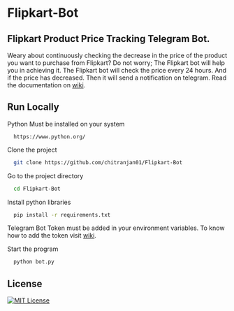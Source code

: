 # Flipkart-Bot
## Flipkart Product Price Tracking Telegram Bot.
Weary about continuously checking the decrease in the price of the product you want to purchase from Flipkart? Do not worry; The Flipkart bot will help you in achieving it. The Flipkart bot will check the price every 24 hours. And if the price has decreased. Then it will send a notification on telegram.
Read the documentation on [wiki](https://github.com/chitranjan01/Flipkart-Bot/wiki).
## Run Locally

Python Must be installed on your system
```
  https://www.python.org/
```
Clone the project
```bash
  git clone https://github.com/chitranjan01/Flipkart-Bot
```

Go to the project directory

```bash
  cd Flipkart-Bot
```

Install python libraries

```bash
  pip install -r requirements.txt
```
Telegram Bot Token must be added in your environment variables. To know how to add the token visit [wiki](https://github.com/chitranjan01/Flipkart-Bot/wiki/Using-Flipkart-Bot).

Start the program

```bash
  python bot.py
```
## License

[![MIT License](https://img.shields.io/badge/License-MIT-green.svg)](https://choosealicense.com/licenses/mit/)
